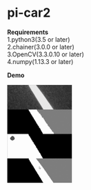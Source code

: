 # pi-car2  

**Requirements**  
	1.python3(3.5 or later)  
	2.chainer(3.0.0 or later)  
	3.OpenCV(3.3.0.10 or later)  
	4.numpy(1.13.3 or later)  



**Demo**
	

![result](https://github.com/shtsno24/FCN4p-car/blob/master/media/semantic_run_line_detection.gif)




<!--
data/bin2train_data.npz does not exist! : please restart
ssh scp  permission denied : sudo chmod 777 ./AI\
ImportError: libf77blas.so.3: cannot open shared object file: No such file or directory  :  sudo apt-get install libatlas-base-dev\
<https://github.com/apache/incubator-mxnet/issues/5290>\

ImportError: libgstbase-1.0.so.0: cannot open shared object file: No such file or directory : sudo apt-get install gstreamer1.0\
-->
